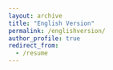 ```yaml
---
layout: archive
title: "English Version"
permalink: /englishversion/
author_profile: true
redirect_from:
  - /resume
---
```


<a href="https://mengran-zhao.github.io"></a>
